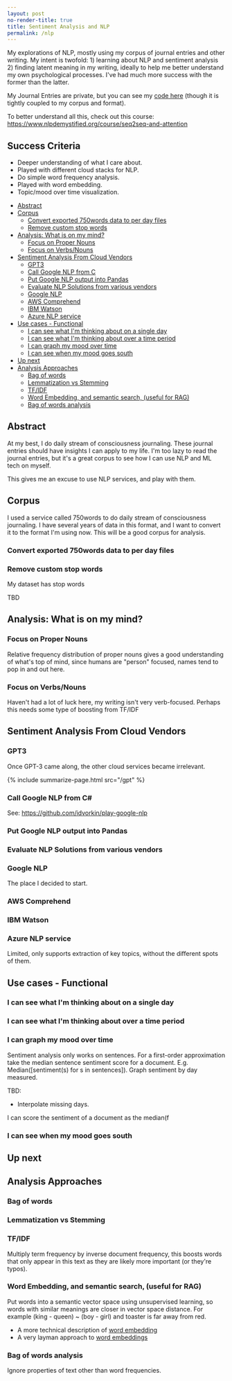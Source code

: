 ```yaml
---
layout: post
no-render-title: true
title: Sentiment Analysis and NLP
permalink: /nlp
---
```


My explorations of NLP, mostly using my corpus of journal entries and other writing. My intent is twofold: 1) learning about NLP and sentiment analysis 2) finding latent meaning in my writing, ideally to help me better understand my own psychological processes. I've had much more success with the former than the latter.

My Journal Entries are private, but you can see my [code here](https://github.com/idvorkin/nlp) (though it is tightly coupled to my corpus and format).

To better understand all this, check out this course: <https://www.nlpdemystified.org/course/seq2seq-and-attention>

## Success Criteria

- Deeper understanding of what I care about.
- Played with different cloud stacks for NLP.
- Do simple word frequency analysis.
- Played with word embedding.
- Topic/mood over time visualization.

<!-- prettier-ignore-start -->
<!-- vim-markdown-toc GFM -->

- [Abstract](#abstract)
- [Corpus](#corpus)
    - [Convert exported 750words data to per day files](#convert-exported-750words-data-to-per-day-files)
    - [Remove custom stop words](#remove-custom-stop-words)
- [Analysis: What is on my mind?](#analysis-what-is-on-my-mind)
    - [Focus on Proper Nouns](#focus-on-proper-nouns)
    - [Focus on Verbs/Nouns](#focus-on-verbsnouns)
- [Sentiment Analysis From Cloud Vendors](#sentiment-analysis-from-cloud-vendors)
    - [GPT3](#gpt3)
    - [Call Google NLP from C](#call-google-nlp-from-c)
    - [Put Google NLP output into Pandas](#put-google-nlp-output-into-pandas)
    - [Evaluate NLP Solutions from various vendors](#evaluate-nlp-solutions-from-various-vendors)
    - [Google NLP](#google-nlp)
    - [AWS Comprehend](#aws-comprehend)
    - [IBM Watson](#ibm-watson)
    - [Azure NLP service](#azure-nlp-service)
- [Use cases - Functional](#use-cases---functional)
    - [I can see what I'm thinking about on a single day](#i-can-see-what-im-thinking-about-on-a-single-day)
    - [I can see what I'm thinking about over a time period](#i-can-see-what-im-thinking-about-over-a-time-period)
    - [I can graph my mood over time](#i-can-graph-my-mood-over-time)
    - [I can see when my mood goes south](#i-can-see-when-my-mood-goes-south)
- [Up next](#up-next)
- [Analysis Approaches](#analysis-approaches)
    - [Bag of words](#bag-of-words)
    - [Lemmatization vs Stemming](#lemmatization-vs-stemming)
    - [TF/IDF](#tfidf)
    - [Word Embedding, and semantic search, (useful for RAG)](#word-embedding-and-semantic-search-useful-for-rag)
    - [Bag of words analysis](#bag-of-words-analysis)

<!-- vim-markdown-toc -->
<!-- prettier-ignore-end -->

## Abstract

At my best, I do daily stream of consciousness journaling. These journal entries should have insights I can apply to my life. I'm too lazy to read the journal entries, but it's a great corpus to see how I can use NLP and ML tech on myself.

This gives me an excuse to use NLP services, and play with them.

## Corpus

I used a service called 750words to do daily stream of consciousness journaling. I have several years of data in this format, and I want to convert it to the format I'm using now. This will be a good corpus for analysis.

### Convert exported 750words data to per day files

### Remove custom stop words

My dataset has stop words

TBD

## Analysis: What is on my mind?

### Focus on Proper Nouns

Relative frequency distribution of proper nouns gives a good understanding of what's top of mind, since humans are "person" focused, names tend to pop in and out here.

### Focus on Verbs/Nouns

Haven't had a lot of luck here, my writing isn't very verb-focused. Perhaps this needs some type of boosting from TF/IDF

## Sentiment Analysis From Cloud Vendors

### GPT3

Once GPT-3 came along, the other cloud services became irrelevant.

{% include summarize-page.html src="/gpt" %}

### Call Google NLP from C#

See: <https://github.com/idvorkin/play-google-nlp>

### Put Google NLP output into Pandas

### Evaluate NLP Solutions from various vendors

### Google NLP

The place I decided to start.

### AWS Comprehend

### IBM Watson

### Azure NLP service

Limited, only supports extraction of key topics, without the different spots of them.

## Use cases - Functional

### I can see what I'm thinking about on a single day

### I can see what I'm thinking about over a time period

### I can graph my mood over time

Sentiment analysis only works on sentences. For a first-order approximation take the median sentence sentiment score for a document. E.g. Median([sentiment(s) for s in sentences]). Graph sentiment by day measured.

TBD:

- Interpolate missing days.

I can score the sentiment of a document as the median(f

### I can see when my mood goes south

## Up next

## Analysis Approaches

### Bag of words

### Lemmatization vs Stemming

### TF/IDF

Multiply term frequency by inverse document frequency, this boosts words that only appear in this text as they are likely more important (or they're typos).

### Word Embedding, and semantic search, (useful for RAG)

Put words into a semantic vector space using unsupervised learning, so words with similar meanings are closer in vector space distance. For example (king - queen) ~ (boy - girl) and toaster is far away from red.

- A more technical description of [word embedding](https://jalammar.github.io/illustrated-word2vec/)
- A very layman approach to [word embeddings](https://investigate.ai/text-analysis/word-embeddings/)

### Bag of words analysis

Ignore properties of text other than word frequencies.
